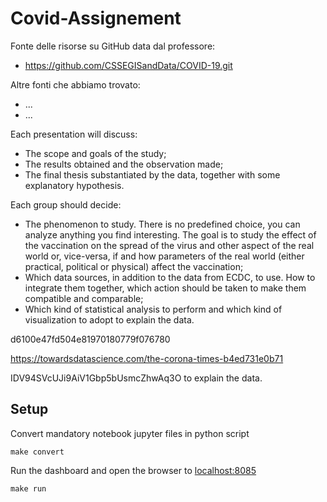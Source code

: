 # Covid-Assignement

Fonte delle risorse su GitHub data dal professore:
- https://github.com/CSSEGISandData/COVID-19.git

Altre fonti che abbiamo trovato:
- ...
- ...

Each presentation will discuss:
- The scope and goals of the study;
- The results obtained and the observation made;
- The final thesis substantiated by the data, together with some explanatory
hypothesis.

Each group should decide:
- The phenomenon to study. There is no predefined choice, you can analyze anything
you find interesting. The goal is to study the effect of the vaccination on the spread of
the virus and other aspect of the real world or, vice-versa, if and how parameters of
the real world (either practical, political or physical) affect the vaccination;
- Which data sources, in addition to the data from ECDC, to use. How to integrate
them together, which action should be taken to make them compatible and
comparable;
- Which kind of statistical analysis to perform and which kind of visualization to adopt
to explain the data.


d6100e47fd504e81970180779f076780

https://towardsdatascience.com/the-corona-times-b4ed731e0b71

IDV94SVcUJi9AiV1Gbp5bUsmcZhwAq3O
to explain the data.

## Setup

Convert mandatory notebook jupyter files in python script
```
make convert
```

Run the dashboard and open the browser to [localhost:8085](localhost:8050)
```
make run
```



